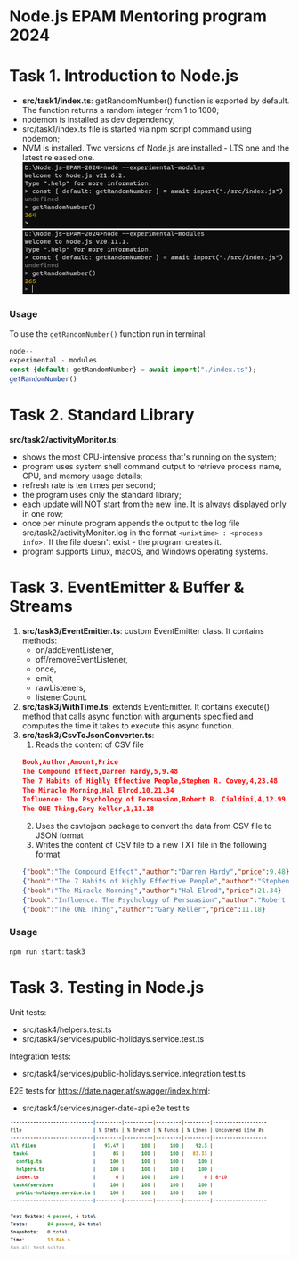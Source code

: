 # Node.js EPAM Mentoring program 2024

# Task 1. Introduction to Node.js
- **src/task1/index.ts**: getRandomNumber() function is exported by default. The function returns a random integer from 1 to 1000;
- nodemon is installed as dev dependency;
- src/task1/index.ts file is started via npm script command using nodemon;
- NVM is installed. Two versions of Node.js are installed - LTS one and the latest released one.
  ![alt text](resources/task1-screen1.png)
  ![alt text](resources/task1-screen2.png)

### Usage
To use the `getRandomNumber()` function run in terminal:

```javascript
node--
experimental - modules
const {default: getRandomNumber} = await import("./index.ts");
getRandomNumber()
```

# Task 2. Standard Library
**src/task2/activityMonitor.ts**: 
- shows the most CPU-intensive process that's running on the system;
- program uses system shell command output to retrieve process name, CPU, and memory usage details;
- refresh rate is ten times per second;
- the program uses only the standard library;
- each update will NOT start from the new line. It is always displayed only in one row;
- once per minute program appends the output to the log file src/task2/activityMonitor.log in the format `<unixtime> : <process info>.` If the file doesn't exist - the program creates it.
- program supports Linux, macOS, and Windows operating systems.

# Task 3. EventEmitter & Buffer & Streams

1) **src/task3/EventEmitter.ts**: custom EventEmitter class. It contains methods:
   - on/addEventListener, 
   - off/removeEventListener, 
   - once,
   - emit,
   - rawListeners,
   - listenerCount. 
2) **src/task3/WithTime.ts**: extends EventEmitter. It contains execute() method that calls async function with arguments specified and computes the time it takes to execute this async function.
3) **src/task3/CsvToJsonConverter.ts**:
   1) Reads the content of CSV file
   ```json
   Book,Author,Amount,Price
   The Compound Effect,Darren Hardy,5,9.48
   The 7 Habits of Highly Effective People,Stephen R. Covey,4,23.48
   The Miracle Morning,Hal Elrod,10,21.34
   Influence: The Psychology of Persuasion,Robert B. Cialdini,4,12.99
   The ONE Thing,Gary Keller,1,11.18
   ```
   2) Uses the csvtojson package to convert the data from CSV file to JSON format 
   3) Writes the content of CSV file to a new TXT file in the following format
   ```json
   {"book":"The Compound Effect","author":"Darren Hardy","price":9.48}
   {"book":"The 7 Habits of Highly Effective People","author":"Stephen R. Covey","price":23.48}
   {"book":"The Miracle Morning","author":"Hal Elrod","price":21.34}
   {"book":"Influence: The Psychology of Persuasion","author":"Robert B. Cialdini","price":12.99}
   {"book":"The ONE Thing","author":"Gary Keller","price":11.18}
   ```

### Usage
```javascript
npm run start:task3
```
# Task 3. Testing in Node.js
Unit tests: 
- src/task4/helpers.test.ts
- src/task4/services/public-holidays.service.test.ts

Integration tests:
- src/task4/services/public-holidays.service.integration.test.ts

E2E tests for https://date.nager.at/swagger/index.html:
- src/task4/services/nager-date-api.e2e.test.ts

![task4-coverage.png](resources/task4-coverage.png)
